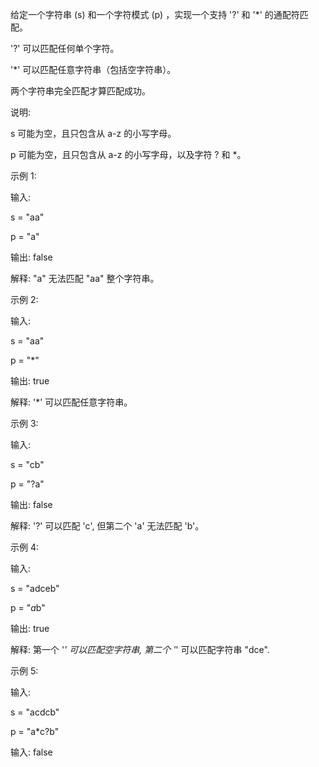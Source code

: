 给定一个字符串 (s) 和一个字符模式 (p) ，实现一个支持 '?' 和 '*' 的通配符匹配。

'?' 可以匹配任何单个字符。

'*' 可以匹配任意字符串（包括空字符串）。

两个字符串完全匹配才算匹配成功。

说明:

s 可能为空，且只包含从 a-z 的小写字母。

p 可能为空，且只包含从 a-z 的小写字母，以及字符 ? 和 *。

示例 1:

输入:

s = "aa"

p = "a"

输出: false

解释: "a" 无法匹配 "aa" 整个字符串。

示例 2:

输入:

s = "aa"

p = "*"

输出: true

解释: '*' 可以匹配任意字符串。

示例 3:

输入:

s = "cb"

p = "?a"

输出: false

解释: '?' 可以匹配 'c', 但第二个 'a' 无法匹配 'b'。

示例 4:

输入:

s = "adceb"

p = "*a*b"

输出: true

解释: 第一个 '*' 可以匹配空字符串, 第二个 '*' 可以匹配字符串 "dce".

示例 5:

输入:

s = "acdcb"

p = "a*c?b"

输入: false
